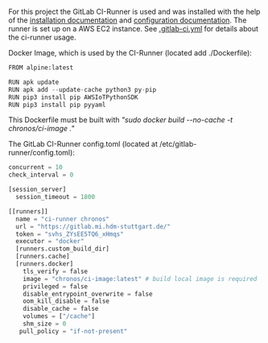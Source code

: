 For this project the GitLab CI-Runner is used and was installed with the help of the [installation 
documentation](https://docs.gitlab.com/runner/install/linux-manually.html) and [configuration 
documentation](https://docs.gitlab.com/runner/configuration/advanced-configuration.html). The runner is set up on a AWS
EC2 instance. See [.gitlab-ci.yml](.gitlab-ci.yml) for details about the ci-runner usage.

Docker Image, which is used by the CI-Runner (located add ./Dockerfile):

```python
FROM alpine:latest

RUN apk update
RUN apk add --update-cache python3 py-pip
RUN pip3 install pip AWSIoTPythonSDK
RUN pip3 install pip pyyaml
```
This Dockerfile must be built with _"sudo docker build --no-cache -t chronos/ci-image ."_

The GitLab CI-Runner config.toml (located at /etc/gitlab-runner/config.toml):

```python
concurrent = 10
check_interval = 0

[session_server]
  session_timeout = 1800

[[runners]]
  name = "ci-runner chronos"
  url = "https://gitlab.mi.hdm-stuttgart.de/"
  token = "svhs_ZYsEE5TQ6_xHmqs"
  executor = "docker"
  [runners.custom_build_dir]
  [runners.cache]
  [runners.docker]
    tls_verify = false
    image = "chronos/ci-image:latest" # build local image is required 
    privileged = false
    disable_entrypoint_overwrite = false
    oom_kill_disable = false
    disable_cache = false
    volumes = ["/cache"]
    shm_size = 0
   pull_policy = "if-not-present"
```